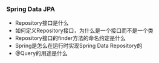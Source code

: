### Spring Data JPA
- Repository接口是什么
- 如何定义Repository接口，为什么是一个接口而不是一个类
- Repository接口的finder方法的命名约定是什么
- Spring是怎么在运行时实现Spring Data Repository的
- @Query的用途是什么
